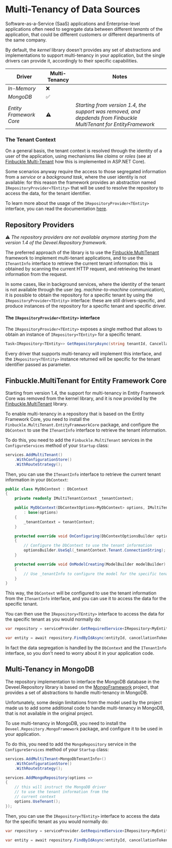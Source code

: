 # Multi-Tenancy of Data Sources

Software-as-a-Service (SaaS) applications and Enterprise-level applications often need to segregate data between different _tenants_ of the application, that could be different customers or different departments of the same company.

By default, the _kernel_ library doesn't provides any set of abstractions and implementations to support multi-tenancy in your application, but the single drivers can provide it, accordingly to their specific capabilities.

| Driver | Multi-Tenancy | Notes
| ------ | ------------- |------|
| _In-Memory_ | :x: | |
| _MongoDB_ | :white_check_mark: | |
| _Entity Framework Core_ | :warning: | _Starting from version 1.4, the support was removed, and depdends from Finbuckle MultiTenant for EntityFramework_ |

### The Tenant Context

On a general basis, the tenant context is resolved through the identity of a user of the application, using mechanisms like _claims_ or _roles_ (see at [Finbuckle Multi-Tenant](https://github.com/Finbuckle/Finbuckle.MultiTenant) how this is implemented in ASP.NET Core).

Some scenarios anyway require the access to those segregated information from a _service_ or a _background task_, where the user identity is not available: for this reason the framework provides an abstraction named `IRepositoryProvider<TEntity>` that will be used to resolve the repository to access the data, for the tenant identifier.

To learn more about the usage of the `IRepositoryProvider<TEntity>` interface, you can read the documentation [here](multi-tenancy.md).

## Repository Providers

:warning: _The repository providers are not available anymore starting from the version 1.4 of the Deveel.Repository framework._

The preferred approach of the library is to use the [Finbuckle.MultiTenant](https://www.finbuckle.com/MultiTenant) framework to implement multi-tenant applications, and to use the `ITenantInfo` interface to retrieve the current tenant information: this is obtained by scanning the current HTTP request, and retrieving the tenant information from the request.

In some cases, like in background services, where the identity of the tenant is not available through the user (eg. _machine-to-machine_ communication), it is possible to obtain the repository for a specific tenant by using the `IRepositoryProvider<TEntity>` interface: these are still drivers-specific, and produce instances of the repository for a specific tenant and specific driver.


#### The `IRepositoryProvider<TEntity>` interface

The `IRepositoryProvider<TEntity>` exposes a single method that allows to obtain an instance of `IRepository<TEntity>` for a specific tenant.

```csharp
Task<IRepository<TEntity>> GetRepositoryAsync(string tenantId, CancellationToken cancellationToken = default);
```

Every driver that supports multi-tenancy will implement this interface, and the `IRepository<TEntity>` instance returned will be specific for the tenant identifier passed as parameter.

## Finbuckle.MultiTenant for Entity Framework Core

Starting from version 1.4, the support for multi-tenancy in Entity Framework Core was removed from the kernel library, and it is now provided by the [Finbuckle.MultiTenant](https://www.finbuckle.com/MultiTenant) library.

To enable multi-tenancy in a repository that is based on the Entity Framework Core, you need to install the `Finbuckle.MultiTenant.EntityFrameworkCore` package, and configure the `DbContext` to use the `ITenantInfo` interface to retrieve the tenant information.

To do this, you need to add the `Finbuckle.MultiTenant` services in the `ConfigureServices` method of your `Startup` class:

```csharp
services.AddMultiTenant()
	.WithConfigurationStore()
	.WithRouteStrategy();
```
Then, you can use the `ITenantInfo` interface to retrieve the current tenant information in your `DbContext`:

```csharp
public class MyDbContext : DbContext
{
	private readonly IMultiTenantContext _tenantContext;

	public MyDbContext(DbContextOptions<MyDbContext> options, IMultiTenantContext<DbTenantInfo> tenantContext)
		: base(options)
	{
		_tenantContext = tenantContext;
	}

	protected override void OnConfiguring(DbContextOptionsBuilder optionsBuilder)
	{
		// Configure the DbContext to use the tenant information
		optionsBuilder.UseSql(_tenantContext.Tenant.ConnectionString);
	}

	protected override void OnModelCreating(ModelBuilder modelBuilder)
	{
		// Use _tenantInfo to configure the model for the specific tenant
	}
}
```

This way, the `DbContext` will be configured to use the tenant information from the `ITenantInfo` interface, and you can use it to access the data for the specific tenant.

You can then use the `IRepository<TEntity>` interface to access the data for the specific tenant as you would normally do:

```csharp
var repository = serviceProvider.GetRequiredService<IRepository<MyEntity>>();

var entity = await repository.FindByIdAsync(entityId, cancellationToken);
```

In fact the data segregation is handled by the `DbContext` and the `ITenantInfo` interface, so you don't need to worry about it in your application code.

## Multi-Tenancy in MongoDB

The repository implementation to interface the MongoDB database in the Deveel.Repository library is based on the [MongoFramework](https://github.com/TurnerSoftware/MongoFramework) project, that provides a set of abstractions to handle multi-tenancy in MongoDB.

Unfortunately, some design limitations from the model used by the project made us to add some additional code to handle multi-tenancy in MongoDB, that is not available in the original project.

To use multi-tenancy in MongoDB, you need to install the `Deveel.Repository.MongoFramework` package, and configure it to be used in your application.

To do this, you need to add the `MongoRepository` service in the `ConfigureServices` method of your `Startup` class:

```csharp
services.AddMultiTenant<MongoDbTenantInfo>()
	.WithConfigurationStore()
	.WithRouteStrategy();

services.AddMongoRepository(options =>
{
	// this will instruct the MongoDB driver 
	// to use the tenant information from the
	// current context
	options.UseTenant();
});
```

Then, you can use the `IRepository<TEntity>` interface to access the data for the specific tenant as you would normally do:

```csharp
var repository = serviceProvider.GetRequiredService<IRepository<MyEntity>>();

var entity = await repository.FindByIdAsync(entityId, cancellationToken);
```